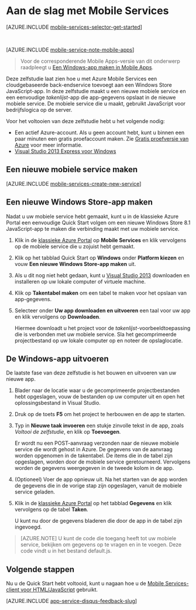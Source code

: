 <properties
    pageTitle="Aan de slag met Mobile Services voor Windows Store JavaScript-apps | Azure Mobile Services"
    description="Volg deze zelfstudie om aan de slag te gaan met Azure Mobile Services voor ontwikkeling van Windows Store in JavaScript."
    services="mobile-services"
    documentationCenter="windows"
    authors="ggailey777"
    manager="erikre"
    editor=""/>

<tags
    ms.service="mobile-services"
    ms.workload="mobile"
    ms.tgt_pltfrm="mobile-windows-store"
    ms.devlang="javascript"
    ms.topic="get-started-article"
    ms.date="03/06/2016"
    ms.author="glenga"/>

# Aan de slag met Mobile Services

[AZURE.INCLUDE [mobile-services-selector-get-started](../../includes/mobile-services-selector-get-started.md)]

&nbsp;

[AZURE.INCLUDE [mobile-service-note-mobile-apps](../../includes/mobile-services-note-mobile-apps.md)]
> Voor de corresponderende Mobile Apps-versie van dit onderwerp raadpleegt u [Een Windows-app maken in Mobile Apps](../app-service-mobile/app-service-mobile-windows-store-dotnet-get-started.md).  

Deze zelfstudie laat zien hoe u met Azure Mobile Services een cloudgebaseerde back-endservice toevoegt aan een Windows Store JavaScript-app. In deze zelfstudie maakt u een nieuwe mobiele service en een eenvoudige *takenlijst*-app die app-gegevens opslaat in de nieuwe mobiele service. De mobiele service die u maakt, gebruikt JavaScript voor bedrijfslogica op de server. 

Voor het voltooien van deze zelfstudie hebt u het volgende nodig:

* Een actief Azure-account. Als u geen account hebt, kunt u binnen een paar minuten een gratis proefaccount maken. Zie [Gratis proefversie van Azure](https://azure.microsoft.com/pricing/free-trial/?WT.mc_id=A0E0E5C02&amp;returnurl=http%3A%2F%2Fazure.microsoft.com%2Fdocumentation%2Farticles%2Fmobile-services-javascript-backend-windows-store-javascript-get-started%2F) voor meer informatie.
* [Visual Studio 2013 Express voor Windows]

## Een nieuwe mobiele service maken

[AZURE.INCLUDE [mobile-services-create-new-service](../../includes/mobile-services-create-new-service.md)]

## Een nieuwe Windows Store-app maken

Nadat u uw mobiele service hebt gemaakt, kunt u in de klassieke Azure Portal een eenvoudige Quick Start volgen om een nieuwe Windows Store 8.1 JavaScript-app te maken die verbinding maakt met uw mobiele service.

1.  Klik in de [klassieke Azure Portal] op **Mobile Services** en klik vervolgens op de mobiele service die u zojuist hebt gemaakt.


2. Klik op het tabblad Quick Start op **Windows** onder **Platform kiezen** en vouw **Een nieuwe Windows Store-app maken** uit.

3. Als u dit nog niet hebt gedaan, kunt u [Visual Studio 2013][Visual Studio 2013 Express voor Windows] downloaden en installeren op uw lokale computer of virtuele machine.

4. Klik op **Takentabel maken** om een tabel te maken voor het opslaan van app-gegevens.

5. Selecteer onder **Uw app downloaden en uitvoeren** een taal voor uw app en klik vervolgens op **Downloaden**.

    Hiermee downloadt u het project voor de *takenlijst*-voorbeeldtoepassing die is verbonden met uw mobiele service. Sla het gecomprimeerde projectbestand op uw lokale computer op en noteer de opslaglocatie.

## De Windows-app uitvoeren

De laatste fase van deze zelfstudie is het bouwen en uitvoeren van uw nieuwe app.

1. Blader naar de locatie waar u de gecomprimeerde projectbestanden hebt opgeslagen, vouw de bestanden op uw computer uit en open het oplossingsbestand in Visual Studio.

2. Druk op de toets **F5** om het project te herbouwen en de app te starten.

3. Typ in **Nieuwe taak invoeren** een stukje zinvolle tekst in de app, zoals *Voltooi de zelfstudie*, en klik op **Toevoegen**.

    Er wordt nu een POST-aanvraag verzonden naar de nieuwe mobiele service die wordt gehost in Azure. De gegevens van de aanvraag worden opgenomen in de takentabel. De items die in de tabel zijn opgeslagen, worden door de mobiele service geretourneerd. Vervolgens worden de gegevens weergegeven in de tweede kolom in de app.

4. (Optioneel) Voer de app opnieuw uit. Na het starten van de app worden de gegevens die in de vorige stap zijn opgeslagen, vanuit de mobiele service geladen.
 
4. Klik in de [klassieke Azure Portal] op het tabblad **Gegevens** en klik vervolgens op de tabel **Taken**.

    U kunt nu door de gegevens bladeren die door de app in de tabel zijn ingevoegd.

>[AZURE.NOTE] U kunt de code die toegang heeft tot uw mobiele service, bekijken om gegevens op te vragen en in te voegen. Deze code vindt u in het bestand default.js.

## Volgende stappen
Nu u de Quick Start hebt voltooid, kunt u nagaan hoe u de [Mobile Services-client voor HTML/JavaScript](mobile-services-html-how-to-use-client-library.md) gebruikt. 

[AZURE.INCLUDE [app-service-disqus-feedback-slug](../../includes/app-service-disqus-feedback-slug.md)]

<!-- Anchors. -->
[Aan de slag met Mobile Services]:#getting-started
[Een nieuwe mobiele service maken]:#create-new-service
[Het mobiele service-exemplaar definiëren]:#define-mobile-service-instance
[Volgende stappen]:#next-steps

<!-- Images. -->

<!-- URLs. -->
[Visual Studio 2013 Express voor Windows]: http://go.microsoft.com/fwlink/?LinkId=257546
[Mobile Services SDK]: http://go.microsoft.com/fwlink/?LinkId=257545
[klassieke Azure Portal]: https://manage.windowsazure.com/



<!--HONumber=Jun16_HO2-->


